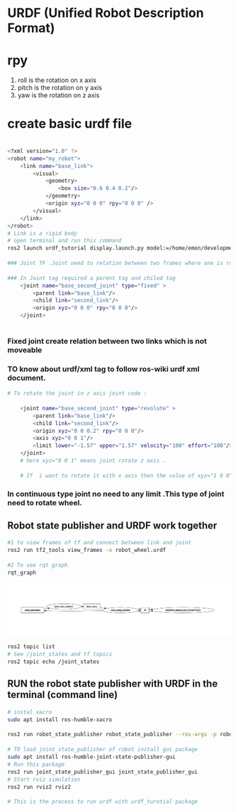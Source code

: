 # URDF (Unified Robot Description Format)

# rpy

1. roll is the rotation on x axis
2. pitch is the rotation on y axis
3. yaw is the rotation on z axis

# create basic urdf file

```bash

<?xml version="1.0" ?>
<robot name="my_robot">
    <link name="base_link">
        <visual>
            <geometry>
                <box size="0.6 0.4 0.2"/>
            </geometry>
            <origin xyz="0 0 0" rpy="0 0 0" />
        </visual>
    </link>
</robot>
# Link is a rigid body
# open terminal and run this command
ros2 launch urdf_tutorial display.launch.py model:=/home/emon/development/ros2-beginners-level-2/CreateURDF/my_robot.urdf

### Joint TF .Joint need to relation between two frames where one is root link and another is child link.

### In Joint tag required a parent tag and chiled tag
    <joint name="base_second_joint" type="fixed" >
        <parent link="base_link"/>
        <child link="second_link"/>
        <origin xyz="0 0 0" rpy="0 0 0"/>
    </joint>



```

### Fixed joint create relation between two links which is not moveable

### TO know about urdf/xml tag to follow ros-wiki urdf xml document.

```bash
# To rotate the joint in z axis joint code :

    <joint name="base_second_joint" type="revolute" >
        <parent link="base_link"/>
        <child link="second_link"/>
        <origin xyz="0 0 0.2" rpy="0 0 0"/>
        <axis xyz="0 0 1"/>
        <limit lower="-1.57" upper="1.57" velocity="100" effort="100"/>
    </joint>
    # here xyz="0 0 1" means joint rotate z axis .

    # If  i want to rotate it with x axis then the value of xyz="1 0 0"


```

### In continuous type joint no need to any limit .This type of joint need to rotate wheel.

## Robot state publisher and URDF work together

```bash
#1 to view frames of tf and connect between link and joint
ros2 run tf2_tools view_frames -o robot_wheel.urdf

#2 To see rqt graph
rqt_graph

```

![rqt_graph](image.png)

```bash
ros2 topic list
# See /joint_states and tf topics
ros2 topic echo /joint_states

```

## RUN the robot state publisher with URDF in the terminal (command line)

```bash
# instal xacro
sudo apt install ros-humble-xacro

ros2 run robot_state_publisher robot_state_publisher --ros-args -p robot_description:="$(xacro urdf_file)"

# TO load joint_state_publisher of robot install gui package
sudo apt install ros-humble-joint-state-publisher-gui
# Run this package
ros2 run joint_state_publisher_gui joint_state_publisher_gui
# Start rviz simulation
ros2 run rviz2 rviz2

# This is the process to run urdf with urdf_turotial package

```
